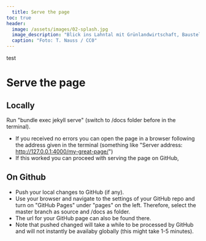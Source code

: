 ```yaml
---
  title: Serve the page
toc: true
header:
  image: /assets/images/02-splash.jpg
  image_description: "Blick ins Lahntal mit Grünlandwirtschaft, Baustelle für Stromtrassen und Regenbogen."
  caption: "Foto: T. Nauss / CC0"
---
```


test
<!--more-->

# Serve the page 

## Locally

Run "bundle exec jekyll serve" (switch to /docs folder before in the terminal).
 - If you received no errors you can open the page in a browser following the address given in the terminal (something like "Server address: http://127.0.0.1:4000/my-great-page/")
 - If this worked you can proceed with serving the page on GitHub, 


## On Github

- Push your local changes to GitHub (if any).
- Use your browser and navigate to the settings of your GitHub repo and turn on "GitHub Pages" under "pages" on the left. Therefore, select the master branch as source and /docs as folder.
- The url for your GitHub page can also be found there.
- Note that pushed changed will take a while to be processed by GitHub and will not instantly be availaby globally (this might take 1-5 minutes).
